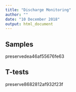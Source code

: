 ```yaml
---
title: "Discharge Monitoring"
author: ""
date: "10 December 2018"
output: html_document
---
```





## Samples


preservedea46af55676fe63

## T-tests

preserve8682812af932f23f

